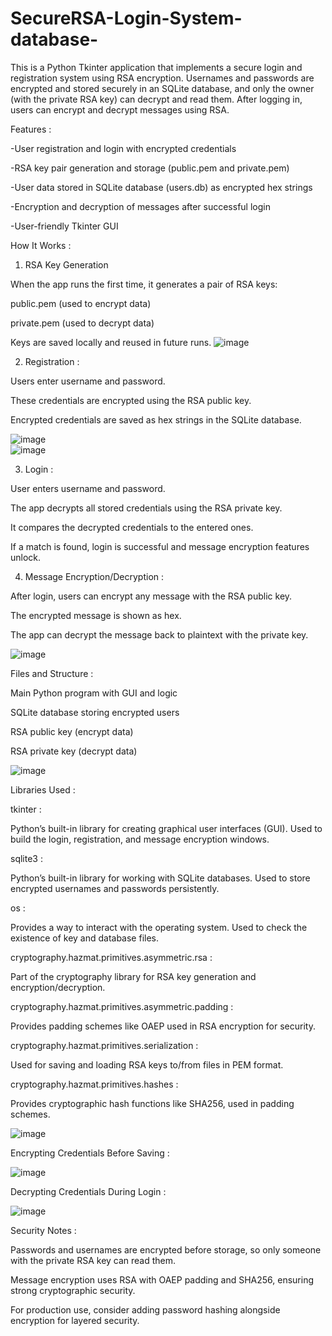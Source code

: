 # SecureRSA-Login-System-database-
This is a Python Tkinter application that implements a secure login and registration system using RSA encryption. Usernames and passwords are encrypted and stored securely in an SQLite database, and only the owner (with the private RSA key) can decrypt and read them. After logging in, users can encrypt and decrypt messages using RSA.

Features : 

-User registration and login with encrypted credentials

-RSA key pair generation and storage (public.pem and private.pem)

-User data stored in SQLite database (users.db) as encrypted hex strings

-Encryption and decryption of messages after successful login

-User-friendly Tkinter GUI


How It Works :

1. RSA Key Generation

When the app runs the first time, it generates a pair of RSA keys:

public.pem (used to encrypt data)

private.pem (used to decrypt data)



Keys are saved locally and reused in future runs.
![image](https://github.com/user-attachments/assets/9445bd2d-e75f-4809-bf8c-c4491f3ddfee)




2. Registration :
   
Users enter username and password.

These credentials are encrypted using the RSA public key.

Encrypted credentials are saved as hex strings in the SQLite database.

![image](https://github.com/user-attachments/assets/c68795f0-2199-4a80-b795-0080b7bf841b)  
![image](https://github.com/user-attachments/assets/cb403b31-fd54-4cea-9600-1966233b1ee9)


3. Login :
   
User enters username and password.

The app decrypts all stored credentials using the RSA private key.

It compares the decrypted credentials to the entered ones.

If a match is found, login is successful and message encryption features unlock.


4. Message Encryption/Decryption :
   
After login, users can encrypt any message with the RSA public key.

The encrypted message is shown as hex.

The app can decrypt the message back to plaintext with the private key.

![image](https://github.com/user-attachments/assets/674ae7f9-eef6-4a27-8af7-1f3fc9d7d7d2)



Files and Structure :

Main Python program with GUI and logic

SQLite database storing encrypted users

RSA public key (encrypt data)

RSA private key (decrypt data)

![image](https://github.com/user-attachments/assets/442f21ad-44a2-4c16-90a7-280d118b83b2)



Libraries Used :

tkinter :

Python’s built-in library for creating graphical user interfaces (GUI).
Used to build the login, registration, and message encryption windows.

sqlite3 :

Python’s built-in library for working with SQLite databases.
Used to store encrypted usernames and passwords persistently.

os :

Provides a way to interact with the operating system.
Used to check the existence of key and database files.

cryptography.hazmat.primitives.asymmetric.rsa :

Part of the cryptography library for RSA key generation and encryption/decryption.

cryptography.hazmat.primitives.asymmetric.padding :

Provides padding schemes like OAEP used in RSA encryption for security.

cryptography.hazmat.primitives.serialization :

Used for saving and loading RSA keys to/from files in PEM format.

cryptography.hazmat.primitives.hashes :

Provides cryptographic hash functions like SHA256, used in padding schemes.

![image](https://github.com/user-attachments/assets/d82cc810-afd3-4c22-bee9-7c781fcf4c09)









Encrypting Credentials Before Saving :        

![image](https://github.com/user-attachments/assets/cf7a8cd8-12b5-457e-9660-0bc8948877aa)    

Decrypting Credentials During Login :

![image](https://github.com/user-attachments/assets/6bd7ad0f-cf65-42aa-a10e-18f8fb9e44a6)

Security Notes :

Passwords and usernames are encrypted before storage, so only someone with the private RSA key can read them.

Message encryption uses RSA with OAEP padding and SHA256, ensuring strong cryptographic security.

For production use, consider adding password hashing alongside encryption for layered security.





